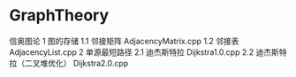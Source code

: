 # GraphTheory
信奥图论
1 图的存储
1.1 邻接矩阵 AdjacencyMatrix.cpp
1.2 邻接表 AdjacencyList.cpp
2 单源最短路径
2.1 迪杰斯特拉 Dijkstra1.0.cpp
2.2 迪杰斯特拉（二叉堆优化） Dijkstra2.0.cpp
